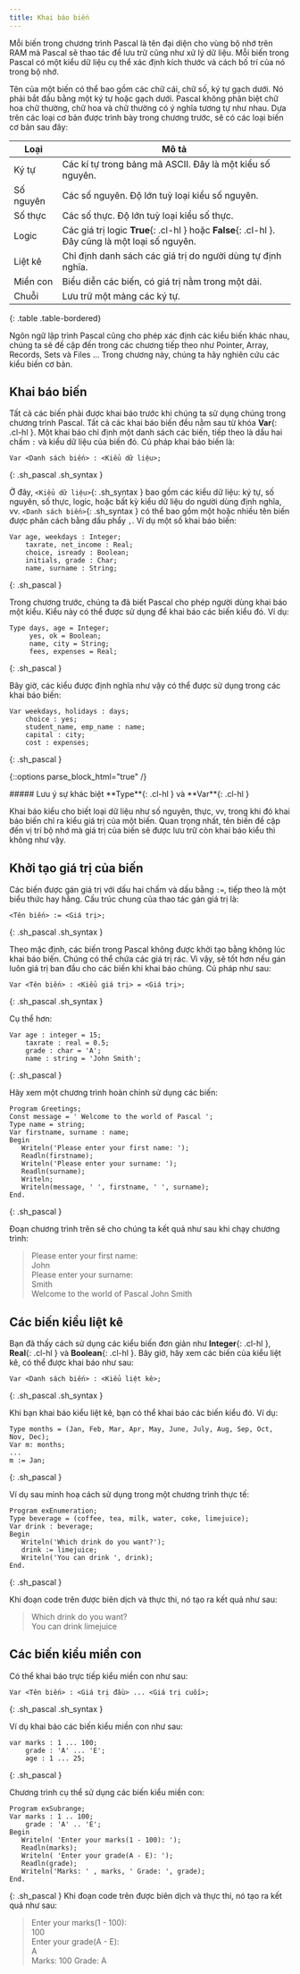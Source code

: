 ```yaml
---
title: Khai báo biến
---
```


Mỗi biến trong chương trình Pascal là tên đại diện cho vùng bộ nhớ trên RAM mà Pascal sẽ thao tác để lưu trữ cũng như xử lý dữ liệu. Mỗi biến trong Pascal có một kiểu dữ liệu cụ thể xác định kích thước và cách bố trí của nó trong bộ nhớ.

Tên của một biến có thể bao gồm các chữ cái, chữ số, ký tự gạch dưới. Nó phải bắt đầu bằng một ký tự hoặc gạch dưới. Pascal không phân biệt chữ hoa chữ thường, chữ hoa và chữ thường có ý nghĩa tương tự như nhau. Dựa trên các loại cơ bản được trình bày trong chương trước, sẽ có các loại biến cơ bản sau đây:

|   Loại  	  |						Mô tả 									                              	    |
|-------------|-----------------------------------------------------------------------|
|   Ký tự 		|	Các kí tự trong bảng mã ASCII. Đây là một kiểu số nguyên. 		        |
|   Số nguyên	|	Các số nguyên. Độ lớn tuỳ loại kiểu số nguyên. 					              |
|   Số thực 	|	Các số thực. Độ lớn tuỳ loại kiểu số thực. 						                |
|   Logic		  |	Các giá trị logic **True**{: .cl-hl } hoặc **False**{: .cl-hl }. Đây cũng là một loại số nguyên.|
|   Liệt kê		|	Chỉ định danh sách các giá trị do người dùng tự định nghĩa. 	        |
|   Miền con 	|	Biểu diễn các biến, có giá trị nằm trong một dải. 				            |
|   Chuỗi 		|	Lưu trữ một mảng các ký tự. 									                        |
{: .table .table-bordered}

Ngôn ngữ lập trình Pascal cũng cho phép xác định các kiểu biến khác nhau, chúng ta sẽ đề cập đến trong các chương tiếp theo như Pointer, Array, Records, Sets và Files ... Trong chương này, chúng ta hãy nghiên cứu các kiểu biến cơ bản.

## Khai báo biến

Tất cả các biến phải được khai báo trước khi chúng ta sử dụng chúng trong chương trình Pascal. Tất cả các khai báo biến đều nằm sau từ khóa **Var**{: .cl-hl }. Một khai báo chỉ định một danh sách các biến, tiếp theo là dấu hai chấm `:` và kiểu dữ liệu của biến đó. Cú pháp khai báo biến là:

```
Var <Danh sách biến> : <Kiểu dữ liệu>;
```
{: .sh_pascal .sh_syntax }

Ở đây, `<Kiểu dữ liệu>`{: .sh_syntax } bao gồm các kiểu dữ liệu: ký tự, số nguyên, số thực, logic, hoặc bất kỳ kiểu dữ liệu do người dùng định nghĩa, vv. `<Danh sách biến>`{: .sh_syntax } có thể bao gồm một hoặc nhiều tên biến được phân cách bằng dấu phẩy `,`. Ví dụ một số khai báo biến:

```
Var age, weekdays : Integer;
    taxrate, net_income : Real;
    choice, isready : Boolean;
    initials, grade : Char;
    name, surname : String;
```
{: .sh_pascal }

Trong chương trước, chúng ta đã biết Pascal cho phép người dùng khai báo một kiểu. Kiểu này có thể được sử dụng để khai báo các biến kiểu đó. Ví dụ:

```
Type days, age = Integer;
     yes, ok = Boolean;
     name, city = String;
     fees, expenses = Real;
```
{: .sh_pascal }

Bây giờ, các kiểu được định nghĩa như vậy có thể được sử dụng trong các khai báo biến:

```
Var weekdays, holidays : days;
    choice : yes;
    student_name, emp_name : name;
    capital : city;
    cost : expenses;
```
{: .sh_pascal }

{::options parse_block_html="true" /}
<div class="note info">
##### Lưu ý sự khác biệt **Type**{: .cl-hl } và **Var**{: .cl-hl }

Khai báo kiểu cho biết loại dữ liệu như số nguyên, thực, vv, trong khi đó khai báo biến chỉ ra kiểu giá trị của một biến. Quan trọng nhất, tên biến đề cập đến vị trí bộ nhớ mà giá trị của biến sẽ được lưu trữ còn khai báo kiểu thì không như vậy.
</div>

## Khởi tạo giá trị của biến

Các biến được gán giá trị với dấu hai chấm và dấu bằng `:=`, tiếp theo là một biểu thức hay hằng. Cấu trúc chung của thao tác gán giá trị là:

```
<Tên biến> := <Giá trị>;
```
{: .sh_pascal .sh_syntax }

Theo mặc định, các biến trong Pascal không được khởi tạo bằng không lúc khai báo biến. Chúng có thể chứa các giá trị rác. Vì vậy, sẽ tốt hơn nếu gán luôn giá trị ban đầu cho các biến khi khai báo chúng. Cú pháp như sau:

```
Var <Tên biến> : <Kiểu giá trị> = <Giá trị>;
```
{: .sh_pascal .sh_syntax }

Cụ thể hơn:

```
Var age : integer = 15;
    taxrate : real = 0.5;
    grade : char = 'A';
    name : string = 'John Smith';
```
{: .sh_pascal }

Hãy xem một chương trình hoàn chỉnh sử dụng các biến:

```
Program Greetings;
Const message = ' Welcome to the world of Pascal ';
Type name = string;
Var firstname, surname : name;
Begin
   Writeln('Please enter your first name: ');
   Readln(firstname);
   Writeln('Please enter your surname: ');
   Readln(surname);
   Writeln;
   Writeln(message, ' ', firstname, ' ', surname);
End.
```
{: .sh_pascal }

Đoạn chương trình trên sẽ cho chúng ta kết quả như sau khi chạy chương trình:

> Please enter your first name:  
> John  
> Please enter your surname:  
> Smith  
> Welcome to the world of Pascal John Smith

## Các biến kiểu liệt kê

Bạn đã thấy cách sử dụng các kiểu biến đơn giản như **Integer**{: .cl-hl }, **Real**{: .cl-hl } và **Boolean**{: .cl-hl }. Bây giờ, hãy xem các biến của kiểu liệt kê, có thể được khai báo như sau:

```
Var <Danh sách biến> : <Kiểu liệt kê>;
```
{: .sh_pascal .sh_syntax }

Khi bạn khai báo kiểu liệt kê, bạn có thể khai báo các biến kiểu đó. Ví dụ:

```
Type months = (Jan, Feb, Mar, Apr, May, June, July, Aug, Sep, Oct, Nov, Dec);
Var m: months;
...
m := Jan;
```
{: .sh_pascal }

Ví dụ sau minh hoạ cách sử dụng trong một chương trình thực tế:

```
Program exEnumeration;
Type beverage = (coffee, tea, milk, water, coke, limejuice);
Var drink : beverage;
Begin
   Writeln('Which drink do you want?');
   drink := limejuice;   
   Writeln('You can drink ', drink);
End.
```
{: .sh_pascal }

Khi đoạn code trên được biên dịch và thực thi, nó tạo ra kết quả như sau:

> Which drink do you want?  
> You can drink limejuice

## Các biến kiểu miền con

Có thể khai báo trực tiếp kiểu miền con như sau:

```
Var <Tên biến> : <Giá trị đầu> ... <Giá trị cuối>;
```
{: .sh_pascal .sh_syntax }

Ví dụ khai báo các biến kiểu miền con như sau:

```
var marks : 1 ... 100;
    grade : 'A' ... 'E';
    age : 1 ... 25;
```
{: .sh_pascal }

Chương trình cụ thể sử dụng các biến kiểu miền con:

```
Program exSubrange;
Var marks : 1 .. 100;
    grade : 'A' .. 'E';
Begin
   Writeln( 'Enter your marks(1 - 100): ');
   Readln(marks);
   Writeln( 'Enter your grade(A - E): ');
   Readln(grade);
   Writeln('Marks: ' , marks, ' Grade: ', grade);
End.
```
{: .sh_pascal }
Khi đoạn code trên được biên dịch và thực thi, nó tạo ra kết quả như sau:

> Enter your marks(1 - 100):  
> 100  
> Enter your grade(A - E):  
> A  
> Marks: 100 Grade: A
